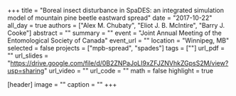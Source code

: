 +++
title = "Boreal insect disturbance in SpaDES: an integrated simulation model of mountain pine beetle eastward spread"
date = "2017-10-22"
all_day = true
authors = ["Alex M. Chubaty", "Eliot J. B. McIntire", "Barry J. Cooke"]
abstract = ""
summary = ""
event = "Joint Annual Meeting of the Entomological Society of Canada"
event_url = ""
location = "Winnipeg, MB"
selected = false
projects = ["mpb-spread", "spades"]
tags = [""]
url_pdf = ""
url_slides = "https://drive.google.com/file/d/0B2ZNPaJoLI9xZFJZNVhkZGpsS2M/view?usp=sharing"
url_video = ""
url_code = ""
math = false
highlight = true

[header]
image = ""
caption = ""
+++
